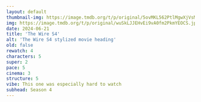 ```yaml
---
layout: default
thumbnail-img: https://image.tmdb.org/t/p/original/5ovMKL562PtlMgwXjVsM5T9F8Hz.png
img: https://image.tmdb.org/t/p/original/wuSkLJJEHvEi9vA0fm2PkmYEOCS.jpg
date: 2024-06-21
title: 'The Wire S4'
alt: 'The Wire S4 stylized movie heading'
old: false
rewatch: 4
characters: 5
super: 2
pace: 5
cinema: 3
structure: 5
vibe: This one was especially hard to watch
subhead: Season 4
---
```

